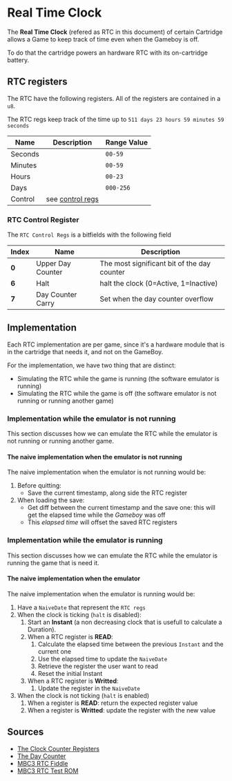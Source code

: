 # Real Time Clock

The **Real Time Clock** (refered as RTC in this document) of certain Cartridge
allows a Game to keep track of time even when the Gameboy is off.

To do that the cartridge powers an hardware RTC with its on-cartridge battery.

## RTC registers

The RTC have the following registers.
All of the registers are contained in a `u8`.

The RTC regs keep track of the time up to `511 days 23 hours 59 minutes 59 seconds`

| Name    | Description                               | Range Value |
| ------- | ----------------------------------------- | ----------- |
| Seconds |                                           | `00-59`     |
| Minutes |                                           | `00-59`     |
| Hours   |                                           | `00-23`     |
| Days    |                                           | `000-256`   |
| Control | see [control regs](#RTC_Control_Register) |             |

### RTC Control Register

The `RTC Control Regs` is a bitfields with the following field

| Index | Name              | Description                                 |
| ----- | ----------------- | ------------------------------------------- |
| **0** | Upper Day Counter | The most significant bit of the day counter |
| **6** | Halt              | halt the clock (0=Active, 1=Inactive)       |
| **7** | Day Counter Carry | Set when the day counter overflow           |

## Implementation

Each RTC implementation are per game,
since it's a hardware module that is in the cartridge that needs it,
and not on the GameBoy.

For the implementation, we have two thing that are distinct:

- Simulating the RTC while the game is running (the software emulator is running)
- Simulating the RTC while the game is off (the software emulator is not running or running another game)

### Implementation while the emulator is not running

This section discusses how we can emulate the RTC while the emulator is not running or running another game.

#### The naive implementation when the emulator is not running

The naive implementation when the emulator is not running would be:

1. Before quitting:
    - Save the current timestamp, along side the RTC register
2. When loading the save:
    - Get diff between the current timestamp and the save one: this will get the elapsed time while the *Gameboy* was off
    - This *elapsed time* will offset the saved RTC registers

### Implementation while the emulator is running

This section discusses how we can emulate the RTC while the emulator is running the game that is need it.

#### The naive implementation when the emulator

The naive implementation when the emulator is running would be:

1. Have a `NaiveDate` that represent the `RTC regs`
2. When the clock is ticking (`halt` is disabled):
    1. Start an **Instant** (a non decreasing clock that is usefull to calculate a Duration).
    2. When a RTC register is **READ**:
        1. Calculate the elapsed time between the previous `Instant` and the current one
        2. Use the elapsed time to update the `NaiveDate`
        3. Retrieve the register the user want to read
        4. Reset the initial Instant
    3. When a RTC register is **Writted**:
        1. Update the register in the `NaiveDate`
3. When the clock is not ticking (`halt` is enabled)
    1. When a register is **READ**: return the expected register value
    2. When a register is **Writted**: update the register with the new value

## Sources

- [The Clock Counter Registers](https://gbdev.io/pandocs/MBC3.html#the-clock-counter-registers)
- [The Day Counter](https://gbdev.io/pandocs/MBC3.html#the-day-counter)
- [MBC3 RTC Fiddle](https://github.com/NieDzejkob/mbc3-fiddle)
- [MBC3 RTC Test ROM](https://github.com/aaaaaa123456789/rtc3test)
